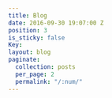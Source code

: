 ```yaml
---
title: Blog
date: 2016-09-30 19:07:00 Z
position: 3
is_sticky: false
Key: 
layout: blog
paginate:
  collection: posts
  per_page: 2
  permalink: "/:num/"
---
```


